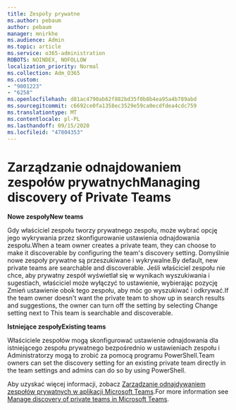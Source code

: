 ```yaml
---
title: Zespoły prywatne
ms.author: pebaum
author: pebaum
manager: mnirkhe
ms.audience: Admin
ms.topic: article
ms.service: o365-administration
ROBOTS: NOINDEX, NOFOLLOW
localization_priority: Normal
ms.collection: Adm_O365
ms.custom:
- "9001223"
- "6258"
ms.openlocfilehash: d81ac4790ab62f882bd35f0b8b4ea95a4b789abd
ms.sourcegitcommit: c6692ce0fa1358ec3529e59ca0ecdfdea4cdc759
ms.translationtype: MT
ms.contentlocale: pl-PL
ms.lasthandoff: 09/15/2020
ms.locfileid: "47804353"
---
```

# <a name="managing-discovery-of-private-teams"></a><span data-ttu-id="4fd92-102">Zarządzanie odnajdowaniem zespołów prywatnych</span><span class="sxs-lookup"><span data-stu-id="4fd92-102">Managing discovery of Private Teams</span></span>

<span data-ttu-id="4fd92-103">**Nowe zespoły**</span><span class="sxs-lookup"><span data-stu-id="4fd92-103">**New teams**</span></span>

<span data-ttu-id="4fd92-104">Gdy właściciel zespołu tworzy prywatnego zespołu, może wybrać opcję jego wykrywania przez skonfigurowanie ustawienia odnajdowania zespołu.</span><span class="sxs-lookup"><span data-stu-id="4fd92-104">When a team owner creates a private team, they can choose to make it discoverable by configuring the team's discovery setting.</span></span> <span data-ttu-id="4fd92-105">Domyślnie nowe zespoły prywatne są przeszukiwane i wykrywalne.</span><span class="sxs-lookup"><span data-stu-id="4fd92-105">By default, new private teams are searchable and discoverable.</span></span> <span data-ttu-id="4fd92-106">Jeśli właściciel zespołu nie chce, aby prywatny zespół wyświetlał się w wynikach wyszukiwania i sugestiach, właściciel może wyłączyć to ustawienie, wybierając pozycję Zmień ustawienie obok tego zespołu, aby móc go wyszukiwać i odkrywać.</span><span class="sxs-lookup"><span data-stu-id="4fd92-106">If the team owner doesn't want the private team to show up in search results and suggestions, the owner can turn off the setting by selecting Change setting next to This team is searchable and discoverable.</span></span>  

<span data-ttu-id="4fd92-107">**Istniejące zespoły**</span><span class="sxs-lookup"><span data-stu-id="4fd92-107">**Existing teams**</span></span>

<span data-ttu-id="4fd92-108">Właściciele zespołów mogą skonfigurować ustawienie odnajdowania dla istniejącego zespołu prywatnego bezpośrednio w ustawieniach zespołu i Administratorzy mogą to zrobić za pomocą programu PowerShell.</span><span class="sxs-lookup"><span data-stu-id="4fd92-108">Team owners can set the discovery setting for an existing private team directly in the team settings and admins can do so by using PowerShell.</span></span>  

<span data-ttu-id="4fd92-109">Aby uzyskać więcej informacji, zobacz  [Zarządzanie odnajdywaniem zespołów prywatnych w aplikacji Microsoft Teams](https://docs.microsoft.com/microsoftteams/manage-discovery-of-private-teams).</span><span class="sxs-lookup"><span data-stu-id="4fd92-109">For more information see  [Manage discovery of private teams in Microsoft Teams](https://docs.microsoft.com/microsoftteams/manage-discovery-of-private-teams).</span></span>
